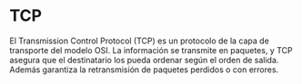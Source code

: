 # TCP

El Transmission Control Protocol (TCP) es un protocolo de la capa de transporte del modelo OSI. La información se transmite en paquetes, y TCP asegura que el destinatario los pueda ordenar según el orden de salida. Además garantiza la retransmisión de paquetes perdidos o con errores.
